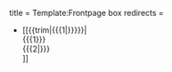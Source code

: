 title = Template:Frontpage box
redirects =
>>>>

* [[{{trim|{{{1|}}}}}|<div class="frontpage-box"><div class="frontpage-box-title">{{{1}}}</div><span class="frontpage-box-description">{{{2|}}}</span></div>]]